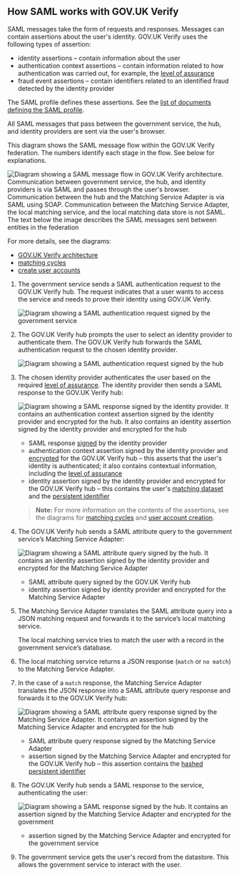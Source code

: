 ## How SAML works with GOV.UK Verify


SAML messages take the form of requests and responses. Messages can
contain assertions about the user's identity. GOV.UK Verify uses the
following types of assertion:

* identity assertions – contain information about the user
* authentication context assertions – contain information related to how authentication was carried out, for example, the [level of assurance](#glossary-level-of-assurance)
* fraud event assertions – contain identifiers related to an identified fraud detected by the identity provider

The SAML profile defines these assertions. See the
[list of documents defining the SAML profile](#saml-documents).

All SAML messages that pass between the government service, the hub, and
identity providers are sent via the user's browser.

<a name="saml-flow-diagram"></a>

This diagram shows the SAML message flow within the GOV.UK Verify
federation. The numbers identify each stage in the flow. See below for
explanations.

![Diagram showing a SAML message flow in GOV.UK Verify architecture. Communication between government service, the hub, and identity providers is via SAML and passes through the user's browser. Communication between the hub and the Matching Service Adapter is via SAML using SOAP. Communication between the Matching Service Adapter, the local matching service, and the local matching data store is not SAML. The text below the image describes the SAML messages sent between entities in the federation](/documentation/saml/samlFlow.svg)

For more details, see the diagrams:

* [GOV.UK Verify architecture](#architecture-diagram)
* [matching cycles](#matching-cycles-diagram)
* [create user accounts](#create-user-accounts-diagram)


1. The government service sends a SAML authentication request to the GOV.UK Verify hub. The request indicates that a user wants to access the service and needs to prove their identity using GOV.UK Verify.

    ![Diagram showing a SAML authentication request signed by the government service](/documentation/saml/step1.svg)

1. The GOV.UK Verify hub prompts the user to select an identity provider to authenticate them. The GOV.UK Verify hub forwards the SAML authentication request to the chosen identity provider.

    ![Diagram showing a SAML authentication request signed by the hub](/documentation/saml/step2.svg)

1. The chosen identity provider authenticates the user based on the required [level of assurance](#glossary-level-of-assurance). The identity provider then sends a SAML response to the GOV.UK Verify hub:

    ![Diagram showing a SAML response signed by the identity provider. It contains an authentication context assertion signed by the identity provider and encrypted for the hub. It also contains an identity assertion signed by the identity provider and encrypted for the hub](/documentation/saml/step3.svg)
     * SAML response [signed](#signing-certificates) by the identity provider
     * authentication context assertion signed by the identity provider and [encrypted](#encryption-certificates) for the GOV.UK Verify hub –  this asserts that the user's identity is authenticated; it also contains contextual information, including the [level of assurance](#glossary-level-of-assurance)
     * identity assertion signed by the identity provider and encrypted for the GOV.UK Verify hub – this contains the user's [matching dataset](#glossary-matching-dataset) and the [persistent identifier](#glossary-persistent-identifier)

     > **Note:**
     > For more information on the contents of the assertions, see the diagrams for [matching cycles](#matching-cycles-diagram) and [user account creation](#create-user-accounts-diagram).

1. The GOV.UK Verify hub sends a SAML attribute query to the government service’s Matching Service Adapter:

    ![Diagram showing a SAML attribute query signed by the hub. It contains an identity assertion signed by the identity provider and encrypted for the Matching Service Adapter](/documentation/saml/step4.svg)
    * SAML attribute query signed by the GOV.UK Verify hub
    * identity assertion signed by identity provider and encrypted for the Matching Service Adapter

1. The Matching Service Adapter translates the SAML attribute query into a JSON matching request and forwards it to the service’s local matching service.

    The local matching service tries to match the user with a record in
    the government service’s database.

1. The local matching service returns a JSON response (`match` or `no match`) to the Matching Service Adapter.
1. In the case of a `match` response, the Matching Service Adapter translates the JSON response into a SAML attribute query response and forwards it to the GOV.UK Verify hub:

    ![Diagram showing a SAML attribute query response signed by the Matching Service Adapter. It contains an assertion signed by the Matching Service Adapter and encrypted for the hub](/documentation/saml/step7.svg)
    * SAML attribute query response signed by the Matching Service Adapter
    * assertion signed by the Matching Service Adapter and encrypted for the GOV.UK Verify hub – this assertion contains the [hashed persistent identifier](#glossary-hashed-PID)

1. The GOV.UK Verify hub sends a SAML response to the service, authenticating the user:

    ![Diagram showing a SAML response signed by the hub. It contains an assertion signed by the Matching Service Adapter and encrypted for the government ](/documentation/saml/step8.svg)
    * assertion signed by the Matching Service Adapter and encrypted for the government service

1. The government service gets the user's record from the datastore. This allows the government service to interact with the user.

